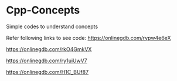 # Cpp-Concepts
Simple codes to understand concepts

Refer following links to see code:
https://onlinegdb.com/rypw4e6eX

https://onlinegdb.com/rkO4GmkVX

https://onlinegdb.com/ry1uiUwV7

https://onlinegdb.com/H1C_BUf87
